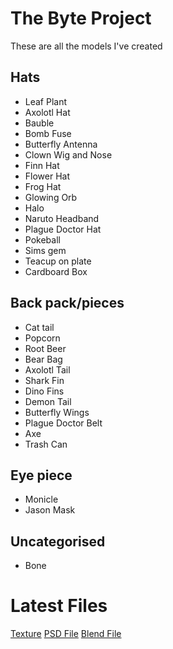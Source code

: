 # The Byte Project
These are all the models I've created 

## Hats
- Leaf Plant
- Axolotl Hat
- Bauble
- Bomb Fuse
- Butterfly Antenna 
- Clown Wig and Nose
- Finn Hat
- Flower Hat
- Frog Hat
- Glowing Orb
- Halo
- Naruto Headband
- Plague Doctor Hat
- Pokeball
- Sims gem
- Teacup on plate
- Cardboard Box

## Back pack/pieces
- Cat tail
- Popcorn
- Root Beer
- Bear Bag
- Axolotl Tail
- Shark Fin
- Dino Fins
- Demon Tail
- Butterfly Wings
- Plague Doctor Belt
- Axe
- Trash Can

## Eye piece
- Monicle
- Jason Mask

## Uncategorised
- Bone

# Latest Files
[Texture](https://github.com/LeCloutPanda/The-Byte-Project/releases/latest/download/Bytes.Accessories.png)
[PSD File](https://github.com/LeCloutPanda/The-Byte-Project/releases/latest/download/Bytes.Accessories.psd)
[Blend File](https://github.com/LeCloutPanda/The-Byte-Project/releases/latest/download/Byte.Costumes.blend)

